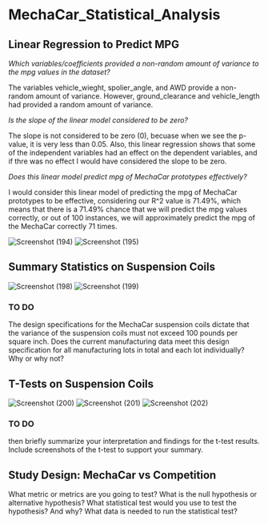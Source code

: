 # MechaCar_Statistical_Analysis

## Linear Regression to Predict MPG
*Which variables/coefficients provided a non-random amount of variance to the mpg values in the dataset?*

The variables vehicle_wieght, spolier_angle, and AWD provide a non-random amount of variance. However, ground_clearance and vehicle_length had provided a random amount of variance.

*Is the slope of the linear model considered to be zero?*

The slope is not considered to be zero (0), becuase when we see the p-value, it is very less than 0.05. Also, this linear regression shows that some of the independent variables had an effect on the dependent variables, and if thre was no effect I would have considered the slope to be zero. 

*Does this linear model predict mpg of MechaCar prototypes effectively?*

I would consider this linear model of predicting the mpg of MechaCar prototypes to be effective, considering our R^2 value is 71.49%, which means that there is a 71.49% chance that we will predict the mpg values correctly, or out of 100 instances, we will approximately predict the mpg of the MechaCar correctly 71 times.  

![Screenshot (194)](https://user-images.githubusercontent.com/58046234/161165667-2713918f-728e-4b97-b0c3-68945d35dfe2.png)
![Screenshot (195)](https://user-images.githubusercontent.com/58046234/161165678-17f0356c-47cc-4c07-96fe-746d66ab7c2e.png)

## Summary Statistics on Suspension Coils
![Screenshot (198)](https://user-images.githubusercontent.com/58046234/161384068-2f7c94c9-2310-4d49-a6b2-35b7c784a922.png)
![Screenshot (199)](https://user-images.githubusercontent.com/58046234/161352587-6922bcaf-689d-4154-bda3-3b20a81342c1.png)
### **TO DO**
The design specifications for the MechaCar suspension coils dictate that the variance of the suspension coils must not exceed 100 pounds per square inch. Does the current manufacturing data meet this design specification for all manufacturing lots in total and each lot individually? Why or why not?

## T-Tests on Suspension Coils
![Screenshot (200)](https://user-images.githubusercontent.com/58046234/161384219-aac2a63d-ce50-4885-9280-541a8235cc66.png)
![Screenshot (201)](https://user-images.githubusercontent.com/58046234/161384264-7af6f4ed-3aea-43bf-905c-8c7e3a4b1431.png)
![Screenshot (202)](https://user-images.githubusercontent.com/58046234/161384224-a4cd2203-f199-40dc-a16c-c7cad3b8048d.png)

### **TO DO**
then briefly summarize your interpretation and findings for the t-test results. Include screenshots of the t-test to support your summary.
## Study Design: MechaCar vs Competition
What metric or metrics are you going to test?
What is the null hypothesis or alternative hypothesis?
What statistical test would you use to test the hypothesis? And why?
What data is needed to run the statistical test?

